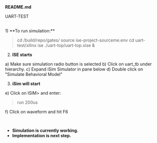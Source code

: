**README.md**

UART-TEST

<br>
1) **To run simulation:**

> cd /build/repo/gates/
> source ise-project-sourceme.env
> cd uart-test/xilinx
> ise ./uart-top/uart-top.xise &

2) **ISE starts**

a) Make sure simulation radio button is selected
b) Click on uart_tb under hierarchy.
c) Expand iSim Simulator in pane below
d) Double click on "Simulate Behavioral Model"

3) **iSim will start**

e) Click on ISIM> and enter:

> run 200us

f) Click on waveform and hit F6

<br>
<ul>
<li><b>Simulation is currently working.</b></li>
<li><b>Implementation is next step.</b></li>
</ul>
<br>






